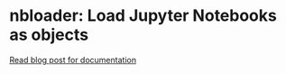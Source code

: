 # nbloader: Load Jupyter Notebooks as objects

[Read blog post for documentation](https://post2web.github.io/posts/reuse-jupyter-notebooks/)
